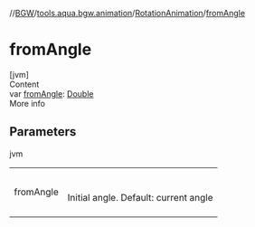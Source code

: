 //[BGW](../../../index.md)/[tools.aqua.bgw.animation](../index.md)/[RotationAnimation](index.md)/[fromAngle](from-angle.md)



# fromAngle  
[jvm]  
Content  
var [fromAngle](from-angle.md): [Double](https://kotlinlang.org/api/latest/jvm/stdlib/kotlin/-double/index.html)  
More info  


## Parameters  
  
jvm  
  
| | |
|---|---|
| <a name="tools.aqua.bgw.animation/RotationAnimation/fromAngle/#/PointingToDeclaration/"></a>fromAngle| <a name="tools.aqua.bgw.animation/RotationAnimation/fromAngle/#/PointingToDeclaration/"></a><br><br>Initial angle. Default: current angle<br><br>|
  
  



